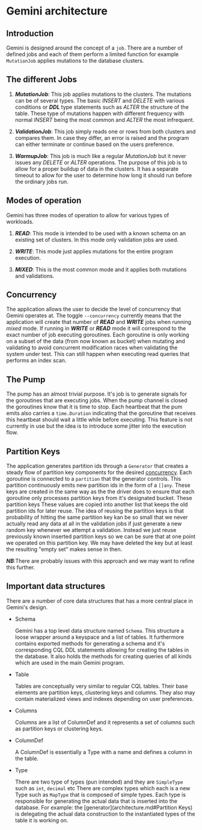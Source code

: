 # Gemini architecture

## Introduction

Gemini is designed around the concept of a `job`. There are a number of defined jobs and each
of them perform a limited function for example `MutationJob` applies mutations to the
database clusters.

## The different Jobs

1. ___MutationJob___: This job applies mutations to the clusters. The mutations can be of several types.
   The basic _INSERT_ and _DELETE_ with various conditions or ___DDL___ type statements such as _ALTER_ the
   structure of the table. These type of mutations happen with different frequency with normal _INSERT_
   being the most common and _ALTER_ the most infrequent.

2. ___ValidationJob___: This job simply reads one or rows from both clusters and compares them.
   In case they differ, an error is raised and the program can either terminate or continue based
   on the users preference.

3. ___WarmupJob___: This job is much like a regular _MutationJob_ but it never issues any _DELETE_
   or _ALTER_ operations. The purpose of this job is to allow for a proper buildup of data in
   the clusters. It has a separate timeout to allow for the user to determine how long it
   should run before the ordinary jobs run.

## Modes of operation

Gemini has three modes of operation to allow for various types of workloads.

1. ___READ___: This mode is intended to be used with a known schema on an existing set of clusters.
   In this mode only validation jobs are used.

2. ___WRITE___: This mode just applies mutations for the entire program execution.

3. ___MIXED___: This is the most common mode and it applies both mutations and validations.

## Concurrency

The application allows the user to decide the level of concurrency that Gemini operates at.
The toggle `--concurrency` currently means that the application will create that number of
___READ___ and ___WRITE___ jobs when running _mixed_ mode. If running in ___WRITE___ or ___READ___
mode it will correspond to the exact number of job executing goroutines. Each goroutine is only
working on a subset of the data (from now known as bucket) when mutating and validating to avoid
concurrent modification races when validating the system under test.
This can still happen when executing read queries that performs an index scan.

## The Pump

The pump has an almost trivial purpose. It's job is to generate signals for the goroutines that
are executing jobs. When the pump channel is closed the goroutines know that it is time to stop.
Each heartbeat that the pum emits also carries a `time.Duration` indicating that the goroutine that
receives this heartbeat should wait a little while before executing. This feature is not currently
in use but the idea is to introduce some jitter into the execution flow.

## Partition Keys

The application generates partition ids through a `Generator` that creates a steady flow of partition
key components for the desired [concurrency](architecture.md#Concurrency).
Each goroutine is connected to a `partition` that the generator controls. This partition continuously emits
new partition ids in the form of a `[]any`. These keys are created in the same way as the the
driver does to ensure that each goroutine only processes partition keys from it's designated bucket.
These partition keys These values are copied into another list that keeps the old partition ids for
later reuse. The idea of reusing the partition keys is that probability of hitting the same partition
key kan be so small that we never actually read any data at all in the validation jobs if just generate
a new random key whenever we attempt a validation. Instead we just reuse previously known inserted
partition keys so we can be sure that at one point we operated on this partition key. We may have
deleted the key but at least the resulting "empty set" makes sense in then.

___NB___:There are probably issues with this approach and we may want to refine this further.

## Important data structures

There are a number of core data structures that has a more central place in Gemini's design.

* Schema

  Gemini has a top level data structure named `Schema`. This structure a loose wrapper around a keyspace
and a list of tables. It furthermore contains exported methods for generating a schema and it's
corresponding CQL DDL statements allowing for creating the tables in the database. It also holds the
methods for creating queries of all kinds which are used in the main Gemini program.

* Table

  Tables are conceptually very similar to regular CQL tables. Their base elements are partition keys,
  clustering keys and columns. They also may contain materialized views and indexes depending on user
  preferences.

* Columns

  Columns are a list of ColumnDef and it represents a set of columns such as partition keys or
  clustering keys.

* ColumnDef

  A ColumnDef is essentially a Type with a name and defines a column in the table.

* Type

  There are two type of types (pun intended) and they are `SimpleType` such as `int`, `decimal` etc
  There are complex types which each is a new Type such as `MapType` that is composed of simple types.
  Each type is responsible for generating the actual data that is inserted into the database.
  For example: the [generator](architecture.md#Partition Keys) is delegating the actual data
  construction to the instantiated types of the table it is working on.